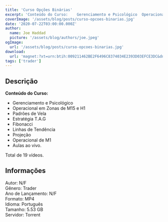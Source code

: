 ```yaml
---
title: 'Curso Opções Binárias'
excerpt: 'Conteúdo do Curso:    Gerenciamento e Psicológico  Operacional em Zonas de M15 e H1  Padrões de Vela  Estratégia T.A.G  Fibonacci  Linhas de Tendência  Projeção  Operacional de M1  Aulas ao vivo.   T'
coverImage: '/assets/blog/posts/curso-opcoes-binarias.jpg'
date: '2020-07-22T03:00:00.000Z'
author:
  name: Joe Haddad
  picture: '/assets/blog/authors/joe.jpeg'
ogImage:
  url: '/assets/blog/posts/curso-opcoes-binarias.jpg'
download:
  url: 'magnet:?xt=urn:btih:009211462BE2F6496C8374034E2393D03EFCE3DC&dn=Bruno%20Rocha%20Trader&tr=udp%3a%2f%2ftracker.openbittorrent.com%3a1337%2fannounce&tr=udp%3a%2f%2ftracker.opentrackr.org%3a1337%2fannounce'
tags: ['trader']
---
```

<h2>Descrição</h2>
<p></p><p><strong>Conteúdo do Curso:</strong></p><ul><li>Gerenciamento e Psicológico</li><li>Operacional em Zonas de M15 e H1</li><li>Padrões de Vela</li><li>Estratégia T.A.G</li><li>Fibonacci</li><li>Linhas de Tendência</li><li>Projeção</li><li>Operacional de M1</li><li>Aulas ao vivo.</li></ul><p>Total de 19 vídeos.</p><h2>Informações</h2><p>Autor: N/F<br/>Gênero: Trader<br/>Ano de Lançamento: N/F<br/>Formato: MP4<br/>Idioma: Português<br/>Tamanho: 5.53 GB<br/>Servidor: Torrent</p>